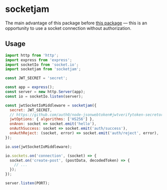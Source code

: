 # socketjam

The main advantage of this package before
[this package](https://github.com/auth0/socketio-jwt) — this is an opportunity to use a socket
connection without authorization.

## Usage

```javascript
import http from 'http';
import express from 'express';
import socketIo from 'socket.io';
import socketjam from 'socketjam';

const JWT_SECRET = 'secret';

const app = express();
const server = new http.Server(app);
const io = socketIo.listen(server);

const jwtSocketIoMiddleware = socketjam({
  secret: JWT_SECRET,
  // https://github.com/auth0/node-jsonwebtoken#jwtverifytoken-secretorpublickey-options-callback
  jwtOptions: { algorithms: ['HS256'] },
  onAnon: socket => socket.emit('hello'),
  onAuthSuccess: socket => socket.emit('auth/success'),
  onAuthReject: (socket, error) => socket.emit('auth/reject', error),
});

io.use(jwtSocketIoMiddleware);

io.sockets.on('connection', (socket) => {
  socket.on('create-post', (postData, decodedToken) => {
    // ...
  });
});

server.listen(PORT);
```
